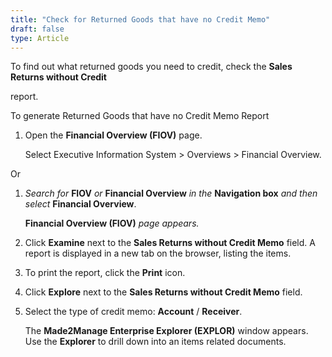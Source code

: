 ```yaml
---
title: "Check for Returned Goods that have no Credit Memo"
draft: false
type: Article
---
```


To find out what returned goods you need to credit, check the **Sales Returns without Credit**

report.

To generate Returned Goods that have no Credit Memo Report

1.  Open the **Financial Overview (FIOV)** page.

    Select Executive Information System > Overviews > Financial Overview.

Or

1.  *Search for* **FIOV** *or* **Financial Overview** *in the* **Navigation box** *and then select* **Financial Overview**.

    **Financial Overview (FIOV)** *page appears.*

2.  Click **Examine** next to the **Sales Returns without Credit Memo** field. A report is displayed in a new tab on the browser, listing the items.
3.  To print the report, click the **Print** icon.
4.  Click **Explore** next to the **Sales Returns without Credit Memo** field.
5.  Select the type of credit memo: **Account** / **Receiver**.

    The **Made2Manage Enterprise Explorer (EXPLOR)** window appears. Use the **Explorer** to drill down into an items related documents.